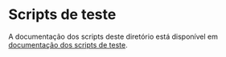 # Scripts de teste

A documentação dos scripts deste diretório está disponível em [documentação dos scripts de teste](../../docs/_build/markdown/_autosummary/codigo.teste.md).
